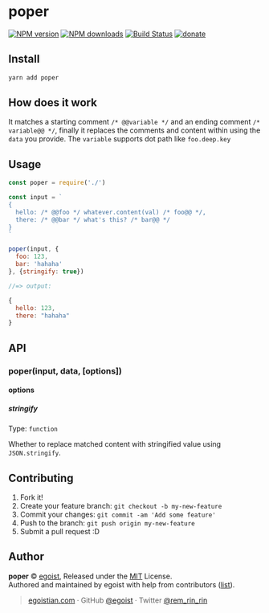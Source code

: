 # poper

[![NPM version](https://img.shields.io/npm/v/poper.svg?style=flat)](https://npmjs.com/package/poper) [![NPM downloads](https://img.shields.io/npm/dm/poper.svg?style=flat)](https://npmjs.com/package/poper) [![Build Status](https://img.shields.io/circleci/project/egoist/poper/master.svg?style=flat)](https://circleci.com/gh/egoist/poper) [![donate](https://img.shields.io/badge/$-donate-ff69b4.svg?maxAge=2592000&style=flat)](https://github.com/egoist/donate)

## Install

```bash
yarn add poper
```

## How does it work

It matches a starting comment `/* @@variable */` and an ending comment `/* variable@@ */`, finally it replaces the comments and content within using the `data` you provide. The `variable` supports dot path like `foo.deep.key`

## Usage

```js
const poper = require('./')

const input = `
{
  hello: /* @@foo */ whatever.content(val) /* foo@@ */,
  there: /* @@bar */ what's this? /* bar@@ */
}
`

poper(input, {
  foo: 123,
  bar: 'hahaha'
}, {stringify: true})

//=> output:

{
  hello: 123,
  there: "hahaha"
}
```

## API

### poper(input, data, [options])

#### options

##### stringify

Type: `function`

Whether to replace matched content with stringified value using `JSON.stringify`.

## Contributing

1. Fork it!
2. Create your feature branch: `git checkout -b my-new-feature`
3. Commit your changes: `git commit -am 'Add some feature'`
4. Push to the branch: `git push origin my-new-feature`
5. Submit a pull request :D


## Author

**poper** © [egoist](https://github.com/egoist), Released under the [MIT](./LICENSE) License.<br>
Authored and maintained by egoist with help from contributors ([list](https://github.com/egoist/poper/contributors)).

> [egoistian.com](https://egoistian.com) · GitHub [@egoist](https://github.com/egoist) · Twitter [@rem_rin_rin](https://twitter.com/rem_rin_rin)
